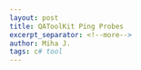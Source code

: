 ```yaml
---
layout: post
title: QAToolKit Ping Probes
excerpt_separator: <!--more-->
author: Miha J.
tags: c# tool
---
```

